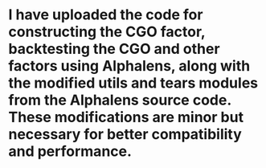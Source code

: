 # I have uploaded the code for constructing the CGO factor, backtesting the CGO and other factors using Alphalens, along with the modified utils and tears modules from the Alphalens source code. These modifications are minor but necessary for better compatibility and performance.
